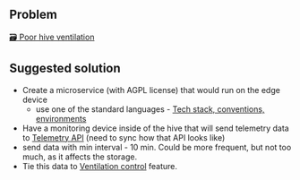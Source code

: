 ## Problem

[🗃️ Poor hive ventilation](../../../🌨️%20Problems/🗃️%20Poor%20hive%20ventilation.md)

## Suggested solution

- Create a microservice (with AGPL license) that would run on the edge device
    - use one of the standard languages - [Tech stack, conventions, environments](https://www.notion.so/Tech-stack-conventions-environments-8fdfa92805414c099f3e286cc2cc477f?pvs=21)
- Have a monitoring device inside of the hive that will send telemetry data to [Telemetry API](https://www.notion.so/Telemetry-API-5d60632841534620ba56d1bb296af98b?pvs=21) (need to sync how that API looks like)
- send data with min interval - 10 min. Could be more frequent, but not too much, as it affects the storage.
- Tie this data to [Ventilation control](https://www.notion.so/Ventilation-control-023a9bf9e44548809132c57557c2e7f4?pvs=21) feature.